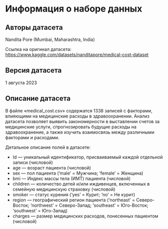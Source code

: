 # Информация о наборе данных

## Авторы датасета
Nandita Pore (Mumbai, Maharashtra, India)

Ссылка на оригинал датасета: https://www.kaggle.com/datasets/nanditapore/medical-cost-dataset

## Версия датасета

1 августа 2023

## Описание датасета
В файле «medical_cost.csv» содержатся 1338 записей с факторами, влияющими на медицинские расходы в здравоохранении. Анализ датасета позволяет выявить закономерности в выставлении счетов за медицинские услуги, спрогнозировать будущие расходы на здравоохранение, а также изучить взаимосвязь между различными факторами и расходами. 

Детальное описание полей в датасете: 
- Id — уникальный идентификатор, присваиваемый каждой отдельной записи (числовой) 
- age — возраст пациента (числовой) 
- sex — пол пациента (‘male’ = Мужчина; ‘female’ = Женщина) 
- bmi — Индекс массы тела (ИМТ) пациента (числовой) 
- children — количество детей и/или иждивенцев, включенных в семейную медицинскую страховку (числовой) 
- smoker — статус курения (‘yes’ = Курит; ‘no’ = Не курит) 
- region — географический регион пациента (‘northeast’ = Северо-Восток; ‘northwest’ = Северо-Запад; ‘southeast’ = Юго-Восток; ‘southwest’ = Юго-Запад) 
- charges — размер медицинских расходов, понесенных пациентом (числовой)
